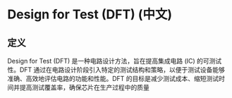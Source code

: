 # Design for Test (DFT) (中文)

## 定义
Design for Test (DFT) 是一种电路设计方法，旨在提高集成电路 (IC) 的可测试性。DFT 通过在电路设计阶段引入特定的测试结构和策略，以便于测试设备能够准确、高效地评估电路的功能和性能。DFT 的目标是减少测试成本、缩短测试时间并提高测试覆盖率，确保芯片在生产过程中的质量